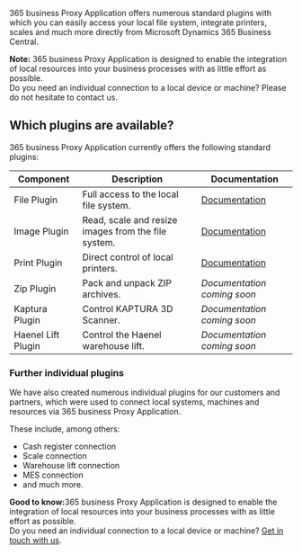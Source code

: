 365 business Proxy Application offers numerous standard plugins with which you can easily access your local file system, integrate printers, scales and much more directly from Microsoft Dynamics 365 Business Central.

<div class="alert alert-info">
    <i class="fa-solid fa-lightbulb"></i> <strong>Note:</strong> 365 business Proxy Application is designed to enable the integration of local resources into your business processes with as little effort as possible.<br>Do you need an individual connection to a local device or machine? Please do not hesitate to contact us.
</div>

## Which plugins are available?

365 business Proxy Application currently offers the following standard plugins:

| Component | Description | Documentation |
| --- | --- | --- |
| File Plugin | Full access to the local file system. | [Documentation](../plugins/file/) |
| Image Plugin | Read, scale and resize images from the file system. | [Documentation](../plugins/image/) |
| Print Plugin | Direct control of local printers. | [Documentation](../plugins/print/) |
| Zip Plugin | Pack and unpack ZIP archives. | *Documentation coming soon* |
| Kaptura Plugin | Control KAPTURA 3D Scanner. | *Documentation coming soon* |
| Haenel Lift Plugin | Control the Haenel warehouse lift. | *Documentation coming soon* |

### Further individual plugins

We have also created numerous individual plugins for our customers and partners, which were used to connect local systems, machines and resources via 365 business Proxy Application.

These include, among others:

 - Cash register connection
 - Scale connection
 - Warehouse lift connection
 - MES connection
 - and much more.

<div class="alert alert-notice">
    <i class="fa-solid fa-notes"></i> <strong>Good to know:</strong>365 business Proxy Application is designed to enable the integration of local resources into your business processes with as little effort as possible.<br>Do you need an individual connection to a local device or machine? <a href="https://365businessdev.com/kontakt/" target="_blank">Get in touch with us</a>.
</div>






